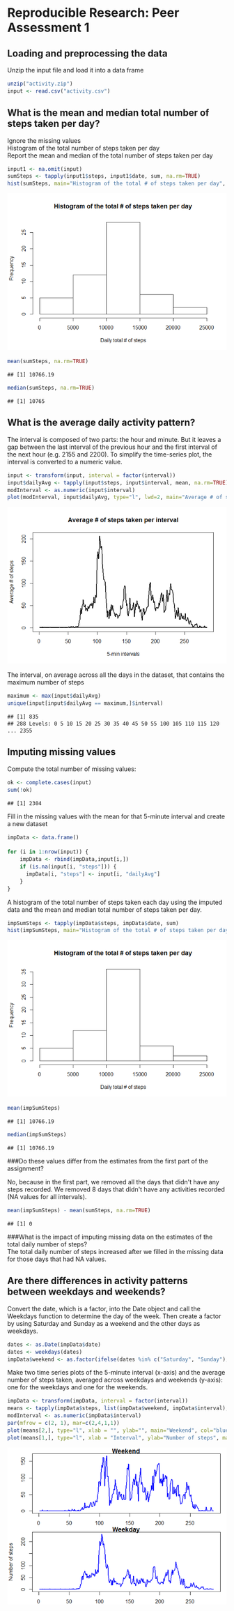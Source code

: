 # Reproducible Research: Peer Assessment 1


## Loading and preprocessing the data
Unzip the input file and load it into a data frame  



```r
unzip("activity.zip")
input <- read.csv("activity.csv")
```


## What is the mean and median total number of steps taken per day?  
Ignore the missing values  
Histogram of the total number of steps taken per day  
Report the mean and median of the total number of steps taken per day    



```r
input1 <- na.omit(input)
sumSteps <- tapply(input1$steps, input1$date, sum, na.rm=TRUE)
hist(sumSteps, main="Histogram of the total # of steps taken per day", xlab="Daily total # of steps")
```

![](./PA1_template_files/figure-html/computeTotal-1.png) 

```r
mean(sumSteps, na.rm=TRUE)
```

```
## [1] 10766.19
```

```r
median(sumSteps, na.rm=TRUE)
```

```
## [1] 10765
```

## What is the average daily activity pattern?  
The interval is composed of two parts: the hour and minute.  But it leaves a gap between the last interval of the previous hour and the first interval of the next hour (e.g. 2155 and 2200).  To simplify the time-series plot, the interval is converted to a numeric value.  




```r
input <- transform(input, interval = factor(interval))
input$dailyAvg <- tapply(input$steps, input$interval, mean, na.rm=TRUE)
modInterval <- as.numeric(input$interval)
plot(modInterval, input$dailyAvg, type="l", lwd=2, main="Average # of steps taken per interval", xlab="5-min intervals", ylab="Average # of steps")
```

![](./PA1_template_files/figure-html/averageDaily-1.png) 



The interval, on average across all the days in the dataset, that contains the maximum number of steps



```r
maximum <- max(input$dailyAvg)
unique(input[input$dailyAvg == maximum,]$interval)
```

```
## [1] 835
## 288 Levels: 0 5 10 15 20 25 30 35 40 45 50 55 100 105 110 115 120 ... 2355
```



## Imputing missing values
Compute the total number of missing values:

```r
ok <- complete.cases(input)
sum(!ok)
```

```
## [1] 2304
```

  
  
Fill in the missing values with the mean for that 5-minute interval and create a new dataset


```r
impData <- data.frame()

for (i in 1:nrow(input)) {
    impData <- rbind(impData,input[i,])
    if (is.na(input[i, "steps"])) {
      impData[i, "steps"] <- input[i, "dailyAvg"]
    }
}
```

  

A histogram of the total number of steps taken each day using the imputed data and the mean and median total number of steps taken per day. 
  
  

```r
impSumSteps <- tapply(impData$steps, impData$date, sum)
hist(impSumSteps, main="Histogram of the total # of steps taken per day", xlab="Daily total # of steps")
```

![](./PA1_template_files/figure-html/compNewActivity-1.png) 

```r
mean(impSumSteps)
```

```
## [1] 10766.19
```

```r
median(impSumSteps)
```

```
## [1] 10766.19
```


###Do these values differ from the estimates from the first part of the assignment?   

No, because in the first part, we removed all the days that didn't have any steps recorded.  We removed 8 days that didn't have any activities recorded (NA values for all intervals).    



```r
mean(impSumSteps) - mean(sumSteps, na.rm=TRUE)
```

```
## [1] 0
```

###What is the impact of imputing missing data on the estimates of the total daily number of steps?  
The total daily number of steps increased after we filled in the missing data for those days that had NA values.  


## Are there differences in activity patterns between weekdays and weekends?  
Convert the date, which is a factor, into the Date object and call the Weekdays function to determine the day of the week.  Then create a factor by using Saturday and Sunday as a weekend and the other days as weekdays.


```r
dates <- as.Date(impData$date)
dates <- weekdays(dates)
impData$weekend <- as.factor(ifelse(dates %in% c("Saturday", "Sunday"), "Weekend", "Weekday"))
```

  
Make two time series plots of the 5-minute interval (x-axis) and the average number of steps taken, averaged across weekdays and weekends (y-axis): one for the weekdays and one for the weekends.
  


```r
impData <- transform(impData, interval = factor(interval))
means <- tapply(impData$steps, list(impData$weekend, impData$interval), mean, na.rm=TRUE)
modInterval <- as.numeric(impData$interval)
par(mfrow = c(2, 1), mar=c(2,4,1,1))
plot(means[2,], type="l", xlab = "", ylab="", main="Weekend", col="blue", lwd=2)
plot(means[1,], type="l", xlab = "Interval", ylab="Number of steps", main="Weekday", col="blue", lwd=2)
```

![](./PA1_template_files/figure-html/drawPlots-1.png) 
